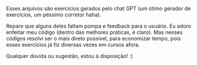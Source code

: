 Esses arquivos são exercícios gerados pelo chat GPT (um ótimo gerador de exercícios, um péssimo corretor haha).

Repare que alguns deles faltam pompa e feedback para o usuário. Eu adoro enfeitar meu código (dentro das melhores práticas, é claro).
Mas nesses códigos resolvi ser o mais direto possível, para economizar tempo, pois esses exercícios já fiz diversas vezes em cursos afora.

Qualquer dúvida ou sugestão, estou à disposição! :)
